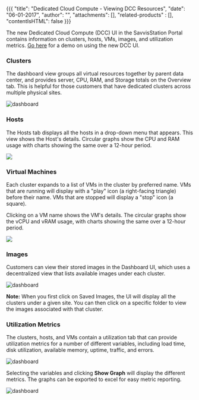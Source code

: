 {{{
"title": "Dedicated Cloud Compute - Viewing DCC Resources",
"date": "06-01-2017",
"author": "",
"attachments": [],
"related-products" : [],
"contentIsHTML": false
}}}

The new Dedicated Cloud Compute (DCC) UI in the SavvisStation Portal contains information on clusters, hosts, VMs, images, and utilization metrics. [Go here](../knowledge-base/dedicated-cloud-compute/getting-started/dcc-ui-demo-videos.md) for a demo on using the new DCC UI.

### Clusters

The dashboard view groups all virtual resources together by parent data center, and provides server, CPU, RAM, and Storage totals on the Overview tab. This is helpful for those customers that have dedicated clusters across multiple physical sites.

![dashboard](../images/dcc-ui-viewing-dcc-resources-1.png)

### Hosts

The Hosts tab displays all the hosts in a drop-down menu that appears. This view shows the Host's details. Circular graphs show the CPU and RAM usage with charts showing the same over a 12-hour period.

![](../images/dcc-ui-viewing-dcc-resources-2.png)

### Virtual Machines

Each cluster expands to a list of VMs in the cluster by preferred name. VMs that are running will display with a "play" icon (a right-facing triangle) before their name. VMs that are stopped will display a "stop" icon (a square).

Clicking on a VM name shows the VM's details. The circular graphs show the vCPU and vRAM usage, with charts showing the same over a 12-hour period.

![](../images/dcc-ui-viewing-dcc-resources-3.png)

### Images

Customers can view their stored images in the Dashboard UI, which uses a decentralized view that lists available images under each cluster.

![dashboard](../images/dcc-ui-viewing-dcc-resources-4.png)

**Note:** When you first click on Saved Images, the UI will display all the clusters under a given site.  You can then click on a specific folder to view the images associated with that cluster.

### Utilization Metrics

The clusters, hosts, and VMs contain a utilization tab that can provide utilization metrics for a number of different variables, including load time, disk utilization, available memory, uptime, traffic, and errors.

![dashboard](../images/dcc-ui-viewing-dcc-resources-5.png)

Selecting the variables and clicking **Show Graph** will display the different metrics. The graphs can be exported to excel for easy metric reporting.

![dashboard](../images/dcc-ui-viewing-dcc-resources-6.png)
